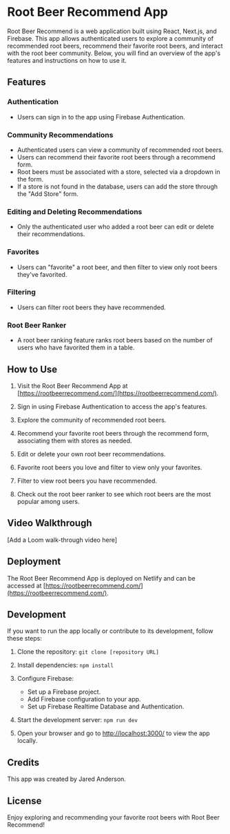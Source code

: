 # Root Beer Recommend App

Root Beer Recommend is a web application built using React, Next.js, and Firebase. This app allows authenticated users to explore a community of recommended root beers, recommend their favorite root beers, and interact with the root beer community. Below, you will find an overview of the app's features and instructions on how to use it.

## Features

### Authentication
- Users can sign in to the app using Firebase Authentication.

### Community Recommendations
- Authenticated users can view a community of recommended root beers.
- Users can recommend their favorite root beers through a recommend form.
- Root beers must be associated with a store, selected via a dropdown in the form.
- If a store is not found in the database, users can add the store through the "Add Store" form.

### Editing and Deleting Recommendations
- Only the authenticated user who added a root beer can edit or delete their recommendations.

### Favorites
- Users can "favorite" a root beer, and then filter to view only root beers they've favorited.

### Filtering
- Users can filter root beers they have recommended.

### Root Beer Ranker
- A root beer ranking feature ranks root beers based on the number of users who have favorited them in a table.

## How to Use

1. Visit the Root Beer Recommend App at [https://rootbeerrecommend.com/](https://rootbeerrecommend.com/).

2. Sign in using Firebase Authentication to access the app's features.

3. Explore the community of recommended root beers.

4. Recommend your favorite root beers through the recommend form, associating them with stores as needed.

5. Edit or delete your own root beer recommendations.

6. Favorite root beers you love and filter to view only your favorites.

7. Filter to view root beers you have recommended.

8. Check out the root beer ranker to see which root beers are the most popular among users.

## Video Walkthrough

[Add a Loom walk-through video here]

## Deployment

The Root Beer Recommend App is deployed on Netlify and can be accessed at [https://rootbeerrecommend.com/](https://rootbeerrecommend.com/).

## Development

If you want to run the app locally or contribute to its development, follow these steps:

1. Clone the repository: `git clone [repository URL]`

2. Install dependencies: `npm install`

3. Configure Firebase:
   - Set up a Firebase project.
   - Add Firebase configuration to your app.
   - Set up Firebase Realtime Database and Authentication.

4. Start the development server: `npm run dev`

5. Open your browser and go to [http://localhost:3000/](http://localhost:3000/) to view the app locally.

## Credits

This app was created by Jared Anderson.

## License



Enjoy exploring and recommending your favorite root beers with Root Beer Recommend!
